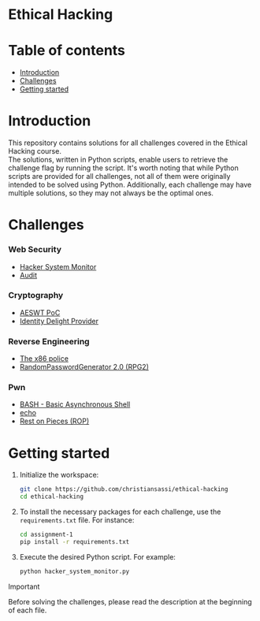 # Ethical Hacking

# Table of contents

-   [Introduction](#introduction)
-   [Challenges](#challenges)
-   [Getting started](#getting-started)

# Introduction

This repository contains solutions for all challenges covered in the Ethical Hacking course. <br>
The solutions, written in Python scripts, enable users to retrieve the challenge flag by running the script. 
It's worth noting that while Python scripts are provided for all challenges, not all of them were originally intended to be solved using Python. 
Additionally, each challenge may have multiple solutions, so they may not always be the optimal ones.

# Challenges

### Web Security

-   [Hacker System Monitor](assignment-1/hacker_system_monitor.py)
-   [Audit](assignment-2/auction.py)

### Cryptography

-   [AESWT PoC](assignment-3/aeswt_poc.py)
-   [Identity Delight Provider](assignment-4/identity_delight_provider.py)

### Reverse Engineering

-   [The x86 police](assignment-5/the_x86_police.py)
-   [RandomPasswordGenerator 2.0 (RPG2)](assignment-6/random_password_generator_20_rpg2.py)

### Pwn

-   [BASH - Basic Asynchronous Shell](assignment-7/bash_basic_asynchronous_shell.py)
-   [echo](assignment-8/echo_echo20.py)
-   [Rest on Pieces (ROP)](assignment-9/rest_on_pieces_rop_50.py)

# Getting started

1. Initialize the workspace:
    ```bash
    git clone https://github.com/christiansassi/ethical-hacking
    cd ethical-hacking
    ```
2. To install the necessary packages for each challenge, use the `requirements.txt` file. For instance:
    ```bash
    cd assignment-1
    pip install -r requirements.txt
    ```
3. Execute the desired Python script. For example:
    ```bash
    python hacker_system_monitor.py
    ```

> [!IMPORTANT]
> Before solving the challenges, please read the description at the beginning of each file.
